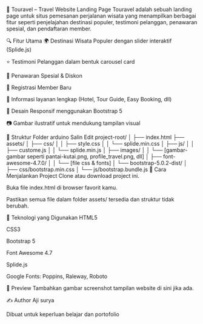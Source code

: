 🧭 Touravel – Travel Website Landing Page
Touravel adalah sebuah landing page untuk situs pemesanan perjalanan wisata yang menampilkan berbagai fitur seperti penjelajahan destinasi populer, testimoni pelanggan, penawaran spesial, dan pendaftaran member.

🔍 Fitur Utama
🌍 Destinasi Wisata Populer dengan slider interaktif (Splide.js)

⭐ Testimoni Pelanggan dalam bentuk carousel card

🎉 Penawaran Spesial & Diskon

👤 Registrasi Member Baru

🏨 Informasi layanan lengkap (Hotel, Tour Guide, Easy Booking, dll)

📱 Desain Responsif menggunakan Bootstrap 5

📷 Gambar ilustratif untuk mendukung tampilan visual

📁 Struktur Folder
arduino
Salin
Edit
project-root/
│
├── index.html
├── assets/
│   ├── css/
│   │   ├── style.css
│   │   └── splide.min.css
│   ├── js/
│   │   ├── custome.js
│   │   └── splide.min.js
│   ├── images/
│   │   └── [gambar-gambar seperti pantai-kutai.png, profile_travel.png, dll]
│   ├── font-awesome-4.7.0/
│   │   └── [file css & fonts]
│   └── bootstrap-5.0.2-dist/
│       ├── css/bootstrap.min.css
│       └── js/bootstrap.bundle.js
🚀 Cara Menjalankan Project
Clone atau download project ini.

Buka file index.html di browser favorit kamu.

Pastikan semua file dalam folder assets/ tersedia dan struktur tidak berubah.

🧩 Teknologi yang Digunakan
HTML5

CSS3

Bootstrap 5

Font Awesome 4.7

Splide.js

Google Fonts: Poppins, Raleway, Roboto

📸 Preview
Tambahkan gambar screenshot tampilan website di sini jika ada.

✍️ Author
Aji surya

Dibuat untuk keperluan belajar dan portofolio
